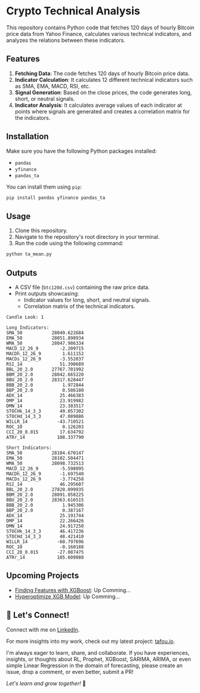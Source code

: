 # Crypto Technical Analysis

This repository contains Python code that fetches 120 days of hourly Bitcoin price data from Yahoo Finance, calculates various technical indicators, and analyzes the relations between these indicators.

## Features

1. **Fetching Data**: The code fetches 120 days of hourly Bitcoin price data.
2. **Indicator Calculation**: It calculates 12 different technical indicators such as SMA, EMA, MACD, RSI, etc.
3. **Signal Generation**: Based on the close prices, the code generates long, short, or neutral signals.
4. **Indicator Analysis**: It calculates average values of each indicator at points where signals are generated and creates a correlation matrix for the indicators.

## Installation

Make sure you have the following Python packages installed:

- `pandas`
- `yfinance`
- `pandas_ta`

You can install them using `pip`:

```bash
pip install pandas yfinance pandas_ta
```

## Usage

1. Clone this repository.
2. Navigate to the repository's root directory in your terminal.
3. Run the code using the following command:

```bash
python ta_mean.py
```

## Outputs

- A CSV file (`btc120d.csv`) containing the raw price data.
- Print outputs showcasing:
  - Indicator values for long, short, and neutral signals.
  - Correlation matrix of the technical indicators.

```
Candle Look: 1

Long Indicators:
SMA_50           28049.622684
EMA_50           28051.898934
WMA_50           28047.986334
MACD_12_26_9        -2.209715
MACDh_12_26_9        1.611152
MACDs_12_26_9       -3.552037
RSI_14              51.390689
BBL_20_2.0       27767.701992
BBM_20_2.0       28042.665220
BBU_20_2.0       28317.628447
BBB_20_2.0           1.972844
BBP_20_2.0           0.586180
ADX_14              25.466383
DMP_14              23.919982
DMN_14              23.383517
STOCHk_14_3_3       49.057302
STOCHd_14_3_3       47.089886
WILLR_14           -43.710521
ROC_10               0.126203
CCI_20_0.015        17.634792
ATRr_14            108.337790

Short Indicators:
SMA_50           28104.670147
EMA_50           28102.504471
WMA_50           28098.732513
MACD_12_26_9        -5.598095
MACDh_12_26_9       -1.697540
MACDs_12_26_9       -3.774258
RSI_14              46.295607
BBL_20_2.0       27820.099935
BBM_20_2.0       28091.858225
BBU_20_2.0       28363.616515
BBB_20_2.0           1.945306
BBP_20_2.0           0.387167
ADX_14              25.191744
DMP_14              22.266426
DMN_14              24.917250
STOCHk_14_3_3       46.417236
STOCHd_14_3_3       48.421410
WILLR_14           -60.797696
ROC_10              -0.160188
CCI_20_0.015       -27.087475
ATRr_14            105.609088
```

## Upcoming Projects

- [Finding Features with XGBoost](<link-to-repo2>): Up Comming...
- [Hyperoptimize XGB Model](<link-to-repo3>): Up Comming...

## 🤝 Let's Connect!
Connect with me on [LinkedIn](https://www.linkedin.com/in/tzelalouzeir/).

For more insights into my work, check out my latest project: [tafou.io](https://tafou.io).

I'm always eager to learn, share, and collaborate. If you have experiences, insights, or thoughts about RL, Prophet, XGBoost, SARIMA, ARIMA, or even simple Linear Regression in the domain of forecasting, please create an issue, drop a comment, or even better, submit a PR! 

_Let's learn and grow together!_ 🌱


